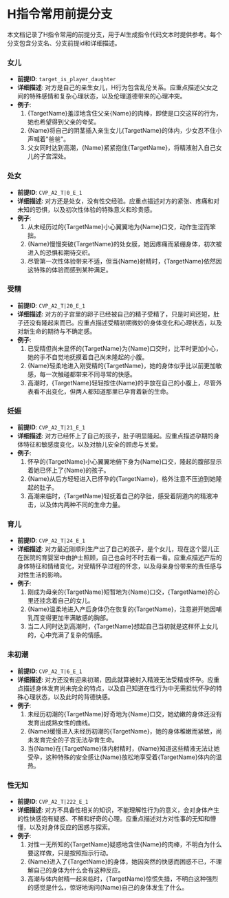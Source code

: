 # H指令常用前提分支

本文档记录了H指令常用的前提分支，用于AI生成指令代码文本时提供参考。每个分支包含分支名、分支前提id和详细描述。

### 女儿
- **前提ID**: `target_is_player_daughter`
- **详细描述**: 对方是自己的亲生女儿，H行为包含乱伦关系。应重点描述父女之间的特殊感情和复杂心理状态，以及伦理道德带来的心理冲突。
- **例子**:
  1. {TargetName}羞涩地含住父亲{Name}的肉棒，即使是口交这样的行为，她也希望得到父亲的夸奖。
  2. {Name}将自己的阴茎插入亲生女儿{TargetName}的体内，少女忍不住小声喊着"爸爸"。
  3. 父女同时达到高潮，{Name}紧紧抱住{TargetName}，将精液射入自己女儿的子宫深处。

### 处女
- **前提ID**: `CVP_A2_T|0_E_1`
- **详细描述**: 对方还是处女，没有性交经验。应重点描述对方的紧张、疼痛和对未知的恐惧，以及初次性体验的特殊意义和珍贵感。
- **例子**:
  1. 从未经历过的{TargetName}小心翼翼地为{Name}口交，动作生涩而笨拙。
  2. {Name}慢慢突破{TargetName}的处女膜，她因疼痛而紧绷身体，初次被进入的恐惧和期待交织。
  3. 尽管第一次性体验带来不适，但当{Name}射精时，{TargetName}依然因这特殊的体验而感到某种满足。

### 受精
- **前提ID**: `CVP_A2_T|20_E_1`
- **详细描述**: 对方的子宫里的卵子已经被自己的精子受精了，只是时间还短，肚子还没有隆起来而已。应重点描述受精初期微妙的身体变化和心理状态，以及对新生命的期待与不确定感。
- **例子**:
  1. 已受精但尚未显怀的{TargetName}为{Name}口交时，比平时更加小心，她的手不自觉地抚摸着自己尚未隆起的小腹。
  2. {Name}轻柔地进入刚受精的{TargetName}，她的身体似乎比以前更加敏感，每一次触碰都带来不同寻常的快感。
  3. 高潮时，{TargetName}轻轻按住{Name}的手放在自己的小腹上，尽管外表看不出变化，但两人都知道那里已孕育着新的生命。

### 妊娠
- **前提ID**: `CVP_A2_T|21_E_1`
- **详细描述**: 对方已经怀上了自己的孩子，肚子明显隆起。应重点描述孕期的身体特征和敏感度变化，以及对胎儿安全的顾虑与关爱。
- **例子**:
  1. 怀孕的{TargetName}小心翼翼地俯下身为{Name}口交，隆起的腹部显示着她已怀上了{Name}的孩子。
  2. {Name}从后方轻轻进入已怀孕的{TargetName}，格外注意不压迫到她隆起的肚子。
  3. 高潮来临时，{TargetName}轻抚着自己的孕肚，感受着阴道内的精液冲击，以及体内两种不同的生命力量。

### 育儿
- **前提ID**: `CVP_A2_T|24_E_1`
- **详细描述**: 对方最近刚顺利生产出了自己的孩子，是个女儿，现在这个婴儿正在医院的育婴室中由护士照顾，自己也会时不时去看一看。应重点描述产后的身体特征和情绪变化，对受精怀孕过程的怀念，以及母亲身份带来的责任感与对性生活的影响。
- **例子**:
  1. 刚成为母亲的{TargetName}短暂地为{Name}口交，{TargetName}的心里还挂念着自己的女儿。
  2. {Name}温柔地进入产后身体仍在恢复的{TargetName}，注意避开她因哺乳而变得更加丰满敏感的胸部。
  3. 当二人同时达到高潮时，{TargetName}想起自己当初就是这样怀上女儿的，心中充满了复杂的情感。

### 未初潮
- **前提ID**: `CVP_A2_T|6_E_1`
- **详细描述**: 对方还没有迎来初潮，因此就算被射入精液无法受精或怀孕。应重点描述身体发育尚未完全的特点，以及自己知道在性行为中无需担忧怀孕的特殊心理状态，以及此时的背德快感。
- **例子**:
  1. 未经历初潮的{TargetName}好奇地为{Name}口交，她幼嫩的身体还没有发育出成熟女性的曲线。
  2. {Name}缓慢进入未经历初潮的{TargetName}，她的身体稚嫩而紧致，尚未发育完全的子宫无法孕育生命。
  3. 当{Name}在{TargetName}体内射精时，{Name}知道这些精液无法让她受孕，这种特殊的安全感让{Name}放松地享受着{TargetName}体内的温热。

### 性无知
- **前提ID**: `CVP_A2_T|222_E_1`
- **详细描述**: 对方不具备性相关的知识，不能理解性行为的意义，会对身体产生的性快感抱有疑惑、不解和好奇的心理。应重点描述对方对性事的无知和懵懂，以及对身体反应的困惑与探索。
- **例子**:
  1. 对性一无所知的{TargetName}疑惑地含住{Name}的肉棒，不明白为什么要这样做，只是按照指示行动。
  2. {Name}进入了{TargetName}的身体，她因突然的快感而困惑不已，不理解自己的身体为什么会有这种反应。
  3. 高潮与体内射精一起来临时，{TargetName}惊慌失措，不明白这种强烈的感觉是什么，惊讶地询问{Name}自己的身体发生了什么。
